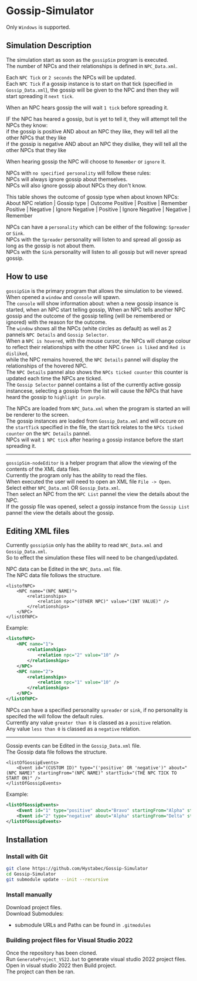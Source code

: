 # Gossip-Simulator

Only `Windows` is supported.  

## Simulation Description
The simulation start as soon as the `gossipSim` program is executed.  
The number of NPCs and their relationships is defined in `NPC_Data.xml`.  

Each `NPC Tick` or `2 seconds` the NPCs will be updated.  
Each `NPC Tick` if a gossip instance is to start on that tick (specified in `Gossip_Data.xml`), the gossip will be given to the NPC and then they will start spreading it `next tick`.  

When an NPC hears gossip the will wait `1 tick` before spreading it.  

IF the NPC has heared a gossip, but is yet to tell it, they will attempt tell the NPCs they know:  
if the gossip is positive AND about an NPC they like, they will tell all the other NPCs that they like  
if the gossip is negative AND about an NPC they dislike, they will tell all the other NPCs that they like  

When hearing gossip the NPC will choose to `Remember` or `ignore` it.  

NPCs with `no specified personality` will follow these rules:  
NPCs will always ignore gossip about themselves.  
NPCs will also ignore gossip about NPCs they don't know.  

This table shows the outcome of gossip type when about known NPCs:  
About NPC relation | Gossip type | Outcome
Positive           | Positive    | Remember
Positive           | Negative    | Ignore
Negative           | Positive    | Ignore
Negative           | Negative    | Remember

NPCs can have a `personality` which can be either of the following: `Spreader` or `Sink`.  
NPCs with the `Spreader` personality will listen to and spread all gossip as long as the gossip is not about them.  
NPCs with the `Sink` personality will listen to all gossip but will never spread gossip.  


## How to use
`gossipSim` is the primary program that allows the simulation to be viewed.  
When opened a `window` and `console` will spawn.  
The `console` will show information about: when a new gossip insance is started, when an NPC start telling gossip, When an NPC tells another NPC gossip and the outcome of the gossip telling (will be remembered or ignored) with the reason for the outcome.  
The `window` shows all the NPCs (white circles as default) as well as 2 pannels `NPC Details` and `Gossip Selector`.  
When a `NPC is hovered`, with the mouse cursor, the NPCs will change colour to reflect their relationships with the other NPC `Green is liked` and `Red is disliked`,  
while the NPC remains hovered, the `NPC Details` pannel will display the relationships of the hovered NPC.  
The `NPC Details` pannel also shows the `NPCs ticked counter` this counter is updated each time the NPCs are ticked.  
The `Gossip Selector` pannel contains a list of the currently active gossip instancese, selecting a gossip from the list will cause the NPCs that have heard the gossip to `highlight in purple`.  

The NPCs are loaded from `NPC_Data.xml` when the program is started an will be renderer to the screen.  
The gossip instances are loaded from `Gossip_Data.xml` and will occure on the `startTick` specified in the file, the start tick relates to the `NPCs ticked counter` on the `NPC Details` pannel.  
NPCs will wait `1 NPC tick` after hearing a gossip instance before the start spreading it.  

-----

`gossipSim-nodeEditor` is a helper program that allow the viewing of the contents of the XML data files.  
Currently the program only has the ability to read the files.  
When executed the user will need to open an XML file `File -> Open`.  
Select either `NPC_Data.xml` OR `Gossip_Data.xml`.  
Then select an NPC from the `NPC List` pannel the view the details about the NPC.  
If the gossip file was opened, select a gossip instance from the `Gossip List` pannel the view the details about the gossip.  


## Editing XML files
Currently `gossipSim` only has the ability to read `NPC_Data.xml` and `Gossip_Data.xml`.  
So to effect the simulation these files will need to be changed/updated.  

NPC data can be Edited in the `NPC_Data.xml` file.  
The NPC data file follows the structure.  
```
<listofNPC>
    <NPC name="(NPC NAME)">
        <relationships>
            <relation npc="(OTHER NPC)" value="(INT VALUE)" />
        </relationships>
    </NPC>
</listOfNPC>
```
Example:  
```xml
<listofNPC>
    <NPC name="1">
        <relationships>
            <relation npc="2" value="10" />
        </relationships>
    </NPC>
    <NPC name="2">
        <relationships>
            <relation npc="1" value="10" />
        </relationships>
    </NPC>
</listOfNPC>
```
NPCs can have a specified personality `spreader` or `sink`, if no personality is specifed the will follow the default rules.  
Currently any value `greater than 0` is classed as a `positive` relation.  
Any value `less than 0` is classed as a `negative` relation.  

---

Gossip events can be Edited in the `Gossip_Data.xml` file.  
The Gossip data file follows the structure.  
```
<listOfGossipEvents>
	<Event id="(CUSTOM ID)" type="('positive' OR 'negative')" about="(NPC NAME)" startingFrom="(NPC NAME)" startTick="(THE NPC TICK TO START ON)" />
</listOfGossipEvents>
```
Example:  
```xml
<listOfGossipEvents>
	<Event id="1" type="positive" about="Bravo" startingFrom="Alpha" startTick="0" />
	<Event id="2" type="negative" about="Alpha" startingFrom="Delta" startTick="10" />
</listOfGossipEvents>
```


## Installation

### Install with Git
```bash
git clone https://github.com/Hystabec/Gossip-Simulator
cd Gossip-Simulator
git submodule update --init --recursive
```

### Install manually
Download project files.  
Download Submodules:
- submodule URLs and Paths can be found in `.gitmodules`

### Building project files for Visual Studio 2022
Once the repository has been cloned.  
Run `GenerateProject_VS22.bat` to generate visual studio 2022 project files.  
Open in visual studio 2022 then Build project.  
The project can then be ran.